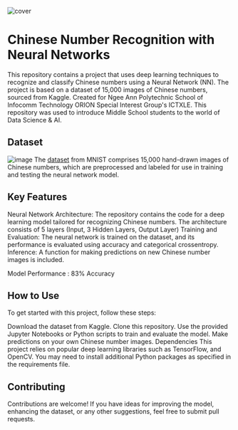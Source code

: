 
![cover](https://github.com/ssim3/Learning-Chinese-With-Neural-Networks/blob/main/CoverBanner.jpg)

# Chinese Number Recognition with Neural Networks
This repository contains a project that uses deep learning techniques to recognize and classify Chinese numbers using a Neural Network (NN). The project is based on a dataset of 15,000 images of Chinese numbers, sourced from Kaggle.
Created for Ngee Ann Polytechnic School of Infocomm Technology ORION Special Interest Group's ICTXLE. This repository was used to introduce Middle School students to the world of Data Science & AI.

## Dataset
![image](https://github.com/ssim3/Chinese-Number-Recognition-NN/assets/93330584/24011d19-fa27-4674-928e-551ce0075295)
The [dataset](https://www.kaggle.com/datasets/gpreda/chinese-mnist) from MNIST comprises 15,000 hand-drawn images of Chinese numbers, which are preprocessed and labeled for use in training and testing the neural network model.

## Key Features
Neural Network Architecture: The repository contains the code for a deep learning model tailored for recognizing Chinese numbers. The architecture consists of 5 layers (Input, 3 Hidden Layers, Output Layer)
Training and Evaluation: The neural network is trained on the dataset, and its performance is evaluated using accuracy and categorical crossentropy.
Inference: A function for making predictions on new Chinese number images is included.

Model Performance : 83% Accuracy

## How to Use
To get started with this project, follow these steps:

Download the dataset from Kaggle.
Clone this repository.
Use the provided Jupyter Notebooks or Python scripts to train and evaluate the model.
Make predictions on your own Chinese number images.
Dependencies
This project relies on popular deep learning libraries such as TensorFlow, and OpenCV. You may need to install additional Python packages as specified in the requirements file.

## Contributing
Contributions are welcome! If you have ideas for improving the model, enhancing the dataset, or any other suggestions, feel free to submit pull requests.

